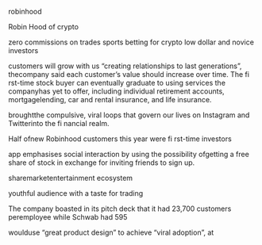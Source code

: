 robinhood 

Robin Hood of crypto

zero commissions on trades
sports betting for crypto
low dollar and novice investors

customers will grow with us
“creating relationships to last generations”, thecompany said each customer’s value should increase over time. The fi rst-time stock buyer can eventually graduate to using services the companyhas yet to offer, including individual retirement accounts, mortgagelending, car and rental insurance, and life insurance.



broughtthe compulsive, viral loops that govern our lives on Instagram and Twitterinto the fi nancial realm.

Half ofnew Robinhood customers this year were fi rst-time investors

app emphasises social interaction by using the possibility ofgetting a free share of stock in exchange for inviting friends to sign up.

sharemarketentertainment ecosystem

youthful audience with a taste for trading

The company boasted in its pitch deck that it had 23,700 customers peremployee while Schwab had 595

woulduse “great product design” to achieve “viral adoption”, at



